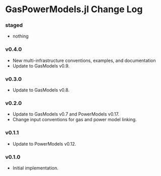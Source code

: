 GasPowerModels.jl Change Log
=======================

### staged
- nothing

### v0.4.0
- New multi-infrastructure conventions, examples, and documentation
- Update to GasModels v0.9.

### v0.3.0
- Update to GasModels v0.8.

### v0.2.0
- Update to GasModels v0.7 and PowerModels v0.17.
- Change input conventions for gas and power model linking.

### v0.1.1
- Update to PowerModels v0.12.

### v0.1.0
- Initial implementation.
